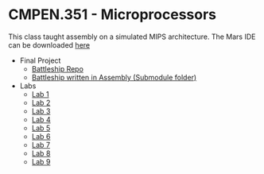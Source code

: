 # CMPEN.351 - Microprocessors

This class taught assembly on a simulated MIPS architecture. The Mars IDE can be downloaded [here](https://computerscience.missouristate.edu/mars-mips-simulator.htm)

- Final Project
  - [Battleship Repo](https://github.com/deleomike/BattleShip-Assembly)
  - [Battleship written in Assembly (Submodule folder)](./src/battleship/)
- Labs
  - [Lab 1](./src/labs/Lab%201/)
  - [Lab 2](./src/labs/Lab%202/)
  - [Lab 3](./src/labs/Lab%203/)
  - [Lab 4](./src/labs/Lab%204/)
  - [Lab 5](./src/labs/Lab%205/)
  - [Lab 6](./src/labs/Lab%206/)
  - [Lab 7](./src/labs/Lab%207/)
  - [Lab 8](./src/labs/Lab%208/)
  - [Lab 9](./src/labs/Lab%209/)